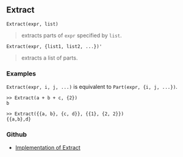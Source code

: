 ## Extract

```
Extract(expr, list)
```

> extracts parts of `expr` specified by `list`.

```
Extract(expr, {list1, list2, ...})'
```

> extracts a list of parts.

### Examples

`Extract(expr, i, j, ...)` is equivalent to `Part(expr, {i, j, ...})`.

```
>> Extract(a + b + c, {2})
b
 
>> Extract({{a, b}, {c, d}}, {{1}, {2, 2}})
{{a,b},d}
```

### Github

* [Implementation of Extract](https://github.com/axkr/symja_android_library/blob/master/symja_android_library/matheclipse-core/src/main/java/org/matheclipse/core/builtin/ListFunctions.java#L2530) 
